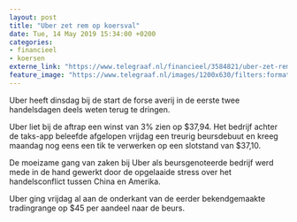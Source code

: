```yaml
---
layout: post
title: "Uber zet rem op koersval"
date: Tue, 14 May 2019 15:34:00 +0200
categories: 
- financieel 
- koersen 
externe_link: "https://www.telegraaf.nl/financieel/3584821/uber-zet-rem-op-koersval"
feature_image: "https://www.telegraaf.nl/images/1200x630/filters:format(jpeg):quality(80)/cdn-kiosk-api.telegraaf.nl/fa86cb00-764c-11e9-9ace-02d2fb1aa1d7.jpg"
---
```


<p class="intro">Uber heeft dinsdag bij de start de forse averij in de eerste twee handelsdagen deels weten terug te dringen.</p> <p>Uber liet bij de aftrap een winst van 3% zien op $37,94. Het bedrijf achter de taks-app beleefde afgelopen vrijdag een treurig beursdebuut en kreeg maandag nog eens een tik te verwerken op een slotstand van $37,10.</p><p>De moeizame gang van zaken bij Uber als beursgenoteerde bedrijf werd mede in de hand gewerkt door de opgelaaide stress over het handelsconflict tussen China en Amerika.</p><p>Uber ging vrijdag al aan de onderkant van de eerder bekendgemaakte tradingrange op $45 per aandeel naar de beurs.</p>
